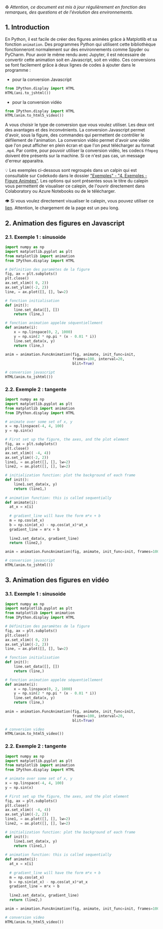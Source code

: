 ♻️ _Attention, ce document est mis à jour régulièrement en fonction des remarques, des questions et de l'évolution des environnements._

## 1. Introduction
En Python, il est facile de créer des figures animées grâce à Matplotlib et sa fonction `animation`. Des programmes Python qui utilisent cette bibliothèque fonctionneront normalement sur des environnements comme Spyder ou PyCharm. Pour avoir le même rendu avec Jupyter, il est nécessaire de convertir cette animation soit en Javascript, soit en vidéo. Ces conversions se font facilement grâce à deux lignes de codes à ajouter dans le programme :

* pour la conversion Javascript
```python
from IPython.display import HTML
HTML(ani.to_jshtml())
```

* pour la conversion vidéo
```python
from IPython.display import HTML
HTML(anim.to_html5_video())
```

A vous choisir le type de conversion que vous voulez utiliser. Les deux ont des avantages et des inconvénients. La conversion Javascript permet d'avoir, sous la figure, des commandes qui permettent de contrôler le défilement de l'animation. La conversion vidéo permet d'avoir une vidéo que l'on peut afficher en plein écran et que l'on peut télécharger au format `.mp4`. Par contre, pour pouvoir utiliser la conversion vidéo, les codecs `ffmpeg` doivent être présents sur la machine. Si ce n'est pas cas, un message d'erreur apparaitra.

💡 Les exemples ci-dessous sont regroupés dans un calpin qui est consultable sur <kbd>Codekodo</kbd> dans le dossier ["Exemples" - "4. Exemples - Figure Animées"](https://www.codekodo.net/course/50). Les options qui sont présentes sous le titre du calepin vous permettent de visualiser ce calepin, de l'ouvrir directement dans Colaboratory ou Azure Notebooks ou de le télécharger. 

👁️ Si vous voulez directement visualiser le calepin, vous pouvez utiliser ce [lien](https://www.codekodo.net/notebook/50/NC4gRXhlbXBsZXMgLSBGaWd1cmUgQW5pbcOpZXMuaXB5bmI=/aHR0cHM6Ly9naXRodWIuY29tL2NvZGVrb2RvL2NhbGVwaW5zL2Jsb2IvbWFzdGVyLzQuJTIwRXhlbXBsZXMlMjAtJTIwRmlndXJlJTIwQW5pbSVDMyVBOWVzLmlweW5i). Attention, le chargement de la page est un peu long.


## 2. Animation des figures en Javascript
### 2.1. Exemple 1 : sinusoide

```python
import numpy as np
import matplotlib.pyplot as plt
from matplotlib import animation
from IPython.display import HTML

# Définition des paramètes de la figure
fig, ax = plt.subplots()
plt.close()
ax.set_xlim(( 0, 2))
ax.set_ylim((-2, 2))
line, = ax.plot([], [], lw=2)

# fonction initialisation
def init():
    line.set_data([], [])
    return (line,)

# fonction animation appelée séquentiellement
def animate(i):
    x = np.linspace(0, 2, 1000)
    y = np.sin(2 * np.pi * (x - 0.01 * i))
    line.set_data(x, y)
    return (line,)
  
anim = animation.FuncAnimation(fig, animate, init_func=init,
                               frames=100, interval=20, 
                               blit=True)

# conversion javascript
HTML(anim.to_jshtml())
```
### 2.2. Exemple 2 : tangente

```python
import numpy as np
import matplotlib.pyplot as plt
from matplotlib import animation
from IPython.display import HTML

# animate over some set of x, y
x = np.linspace(-4, 4, 100)
y = np.sin(x)

# First set up the figure, the axes, and the plot element
fig, ax = plt.subplots()
plt.close()
ax.set_xlim(( -4, 4))
ax.set_ylim((-2, 2))
line1, = ax.plot([], [], lw=2)
line2, = ax.plot([], [], lw=2)

# initialization function: plot the background of each frame
def init():
    line1.set_data(x, y)      
    return (line1,)
  
# animation function: this is called sequentially
def animate(i):
  at_x = x[i]
  
  # gradient_line will have the form m*x + b
  m = np.cos(at_x)
  b = np.sin(at_x) - np.cos(at_x)*at_x
  gradient_line = m*x + b
  
  line2.set_data(x, gradient_line)
  return (line2,)

anim = animation.FuncAnimation(fig, animate, init_func=init, frames=100, interval=100, blit=True)

# conversion javascript
HTML(anim.to_jshtml())
```

## 3. Animation des figures en vidéo
### 3.1. Exemple 1 : sinusoide

```python
import numpy as np
import matplotlib.pyplot as plt
from matplotlib import animation
from IPython.display import HTML

# Définition des paramètes de la figure
fig, ax = plt.subplots()
plt.close()
ax.set_xlim(( 0, 2))
ax.set_ylim((-2, 2))
line, = ax.plot([], [], lw=2)

# fonction initialisation
def init():
    line.set_data([], [])
    return (line,)

# fonction animation appelée séquentiellement
def animate(i):
    x = np.linspace(0, 2, 1000)
    y = np.sin(2 * np.pi * (x - 0.01 * i))
    line.set_data(x, y)
    return (line,)
  
anim = animation.FuncAnimation(fig, animate, init_func=init,
                               frames=100, interval=20, 
                               blit=True)

# conversion video
HTML(anim.to_html5_video())
```

### 2.2. Exemple 2 : tangente

```python
import numpy as np
import matplotlib.pyplot as plt
from matplotlib import animation
from IPython.display import HTML

# animate over some set of x, y
x = np.linspace(-4, 4, 100)
y = np.sin(x)

# First set up the figure, the axes, and the plot element
fig, ax = plt.subplots()
plt.close()
ax.set_xlim(( -4, 4))
ax.set_ylim((-2, 2))
line1, = ax.plot([], [], lw=2)
line2, = ax.plot([], [], lw=2)

# initialization function: plot the background of each frame
def init():
    line1.set_data(x, y)      
    return (line1,)
  
# animation function: this is called sequentially
def animate(i):
  at_x = x[i]
  
  # gradient_line will have the form m*x + b
  m = np.cos(at_x)
  b = np.sin(at_x) - np.cos(at_x)*at_x
  gradient_line = m*x + b
  
  line2.set_data(x, gradient_line)
  return (line2,)

anim = animation.FuncAnimation(fig, animate, init_func=init, frames=100, interval=100, blit=True)

# conversion video
HTML(anim.to_html5_video())
```
